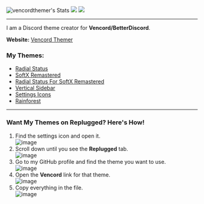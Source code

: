 <div align="left">
  <img src="https://github-readme-stats.vercel.app/api?username=vencordthemer&theme=vue-dark&show_icons=true&hide_border=true&count_private=true" alt="vencordthemer's Stats">
    <img src="https://github-readme-streak-stats.herokuapp.com/?user=vencordthemer&theme=vue-dark&hide_border=true">
  <img src="https://github-readme-stats.vercel.app/api/top-langs/?username=vencordthemer&theme=vue-dark&show_icons=true&hide_border=true&layout=compact">

</div>

***

I am a Discord theme creator for **Vencord/BetterDiscord**.

**Website:** [Vencord Themer](https://vencordthemer.mobirisesite.com/)

### My Themes:
- [Radial Status](https://vencordthemer.github.io/Radial-Status/)
- [SoftX Remastered](https://vencordthemer.github.io/SoftX-Remastered/)
- [Radial Status For SoftX Remastered](https://vencordthemer.github.io/Radial-Status-For-SoftX-Remastered/)
- [Vertical Sidebar](https://vencordthemer.github.io/Vertical-Sidebar/)
- [Settings Icons](https://vencordthemer.github.io/Settings-Icons/)
- [Rainforest](https://vencordthemer.github.io/Rainforest/)

---

### Want My Themes on Replugged? Here's How!
1. Find the settings icon and open it.  
   ![image](https://github.com/user-attachments/assets/9689121c-3f70-4e50-b959-643f3b4e25df)
2. Scroll down until you see the **Replugged** tab.  
   ![image](https://github.com/user-attachments/assets/d1732339-4474-4331-813a-ce72b22b7af9)
3. Go to my GitHub profile and find the theme you want to use.  
   ![image](https://github.com/user-attachments/assets/40e3ddad-ec11-43b8-9769-5c5f8e479a74)
4. Open the **Vencord** link for that theme.  
   ![image](https://github.com/user-attachments/assets/3a9cfbf5-0927-4420-b4b7-23e7275b8753)
5. Copy everything in the file.  
   ![image](https://github.com/user-attachments/assets/3a9cfbf5-0927-4420-b4b7-23e7275b8753)




